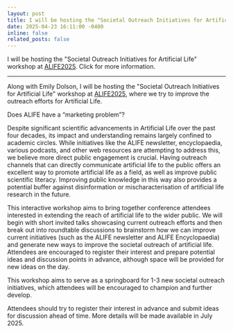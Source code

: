 ```yaml
---
layout: post
title: I will be hosting the "Societal Outreach Initiatives for Artificial Life" workshop at ALIFE 2025 (Kyoto, Japan).
date: 2025-04-23 16:11:00 -0400
inline: false
related_posts: false
---
```


I will be hosting the "Societal Outreach Initiatives for Artificial Life" workshop at [ALIFE2025](http://2025.alife.org). Click for more information.

---

Along with Emily Dolson, I will be hosting the "Societal Outreach Initiatives for Artificial Life" workshop at [ALIFE2025](http://2025.alife.org), where we try to improve the outreach efforts for Artificial Life.

Does ALIFE have a “marketing problem”? 

Despite significant scientific advancements in Artificial Life over the past four decades, its impact and understanding remains largely confined to academic circles. While initiatives like the ALIFE newsletter, encyclopaedia, various podcasts, and other web resources are attempting to address this, we believe more direct public engagement is crucial. Having outreach channels that can directly communicate artificial life to the public offers an excellent way to promote artificial life as a field, as well as improve public scientific literacy. Improving public knowledge in this way also provides a potential buffer against disinformation or mischaracterisation of artificial life research in the future.

This interactive workshop aims to bring together conference attendees interested in extending the reach of artificial life to the wider public. We will begin with short invited talks showcasing current outreach efforts and then break out into roundtable discussions to brainstorm how we can improve current initiatives (such as the ALIFE newsletter and ALIFE Encyclopaedia) and generate new ways to improve the societal outreach of artificial life.
Attendees are encouraged to register their interest and prepare potential ideas and discussion points in advance, although space will be provided for new ideas on the day. 

This workshop aims to serve as a springboard for 1-3 new societal outreach initiatives, which attendees will be encouraged to champion and further develop.


Attendees should try to register their interest in advance and submit ideas for discussion ahead of time. More details will be made available in July 2025.